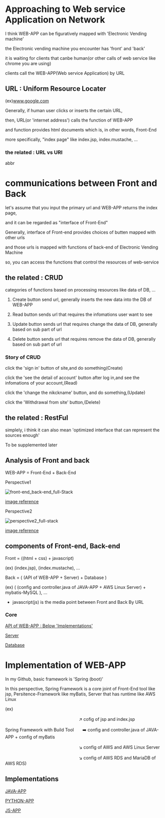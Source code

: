 # Approaching to Web service Application on Network

I think WEB-APP can be figuratively mapped with 'Electronic Vending machine'

the Electronic vending machine you encounter has 'front' and 'back'

it is waiting for clients that canbe human(or other calls of web service like chrome you are using)

clients call the WEB-APP(Web service Application) by URL

## URL : Uniform Resource Locater
(ex)www.google.com

Generally, if human user clicks or inserts the certain URL,

then, URL(or 'internet address') calls the function of WEB-APP

and function provides html documents which is, in other words, Front-End

more specifically, "index page"  like index.jsp, index.mustache, ...

### the related : URL vs URI
abbr 

# communications between Front and Back

let's assume that you input the primary url and WEB-APP returns the index page,

and it can be regarded as "interface of Front-End"

Generally, interface of Front-end provides choices of butten mapped with other urls

and those urls is mapped with functions of back-end of Electronic Vending Machine

so, you can access the functions that control the resources of web-service

## the related : CRUD
categories of functions based on processing resources like data of DB, ...

1. Create
button send url, generally inserts the new data into the DB of WEB-APP

2. Read
button sends url that requires the infomations user want to see

3. Update
button sends url that requires change the data of DB, generally based on sub part of url

4. Delete
button sends url that requires remove the data of DB, generally based on sub part of url

### Story of CRUD
click the 'sign in' button of site,and do something(Create)

click the 'see the detail of account' button after log in,and see the infomations of your account,(Read)

click the 'change the nikckname' button, and do something,(Update)

click the 'Withdrawal from site' button,(Delete)

## the related : RestFul
simplely, i think it can also mean 'optimized interface that can represent the sources enough' 

To be supplemented later

## Analysis of Front and back
WEB-APP = Front-End + Back-End

Perspective1

![front-end_back-end_full-Stack](https://user-images.githubusercontent.com/88543657/149053803-39be2d86-6fe5-4d55-be00-99dde2ac8e7d.png)

[image reference](https://www.a-mean-blog.com/images/rqvbk2p56xjsis3ut1ta/front-end_back-end_full-Stack.png)

Perspective2

![perspective2_full-stack](https://user-images.githubusercontent.com/88543657/149053816-3ad0307c-11fb-4fb8-bc60-4311855cbe29.png)

[image reference](https://blog.dalso.org/language/web/6523)

## components of Front-end, Back-end
Front = ((html + css) + javascript)

(ex) (index.jsp), (index.mustache), ...

Back = ( (API of WEB-APP + Server) + Database )

(ex) ( (config and controller.java of JAVA-APP + AWS Linux Server) + mybatis-MySQL ), ...

* javascript(js) is the media point between Front and Back By URL

### Core
[API of WEB-APP : Below 'Implementations'](https://github.com/devsacti/WEB-APP#implementations)

[Server](https://github.com/devsacti/OperatingSystem)

[Database](https://github.com/devsacti/Query-and-Extensions)


# Implementation of WEB-APP

In my Github, basic framework is 'Spring (boot)'

In this perspective, Spring Framework is a core joint of Front-End tool like jsp, Persitence-Framework like myBatis, Server that has runtime like AWS Linux

(ex)

　　　　　　　　　　　　　　　　　:arrow_upper_right: cofig of jsp and index.jsp

Spring Framework with Build Tool　　:arrow_right: config and controller.java of JAVA-APP + config of myBatis

　　　　　　　　　　　　　　　　　:arrow_lower_right: config of AWS and AWS Linux Server

　　　　　　　　　　　　　　　　　:arrow_lower_right:  config of AWS RDS and MariaDB of AWS RDS)

## Implementations
[JAVA-APP](https://github.com/devsacti/JAVA-APP)

[PYTHON-APP](https://github.com/devsacti/PYTHON-APP)

[JS-APP](https://github.com/devsacti/JS-APP)
